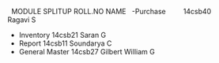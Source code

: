   MODULE SPLITUP      ROLL.NO              NAME
   -Purchase          14csb40             Ragavi S
   - Inventory        14csb21             Saran G
   - Report           14csb11             Soundarya C   
   - General Master   14csb27             Gilbert William G
     
